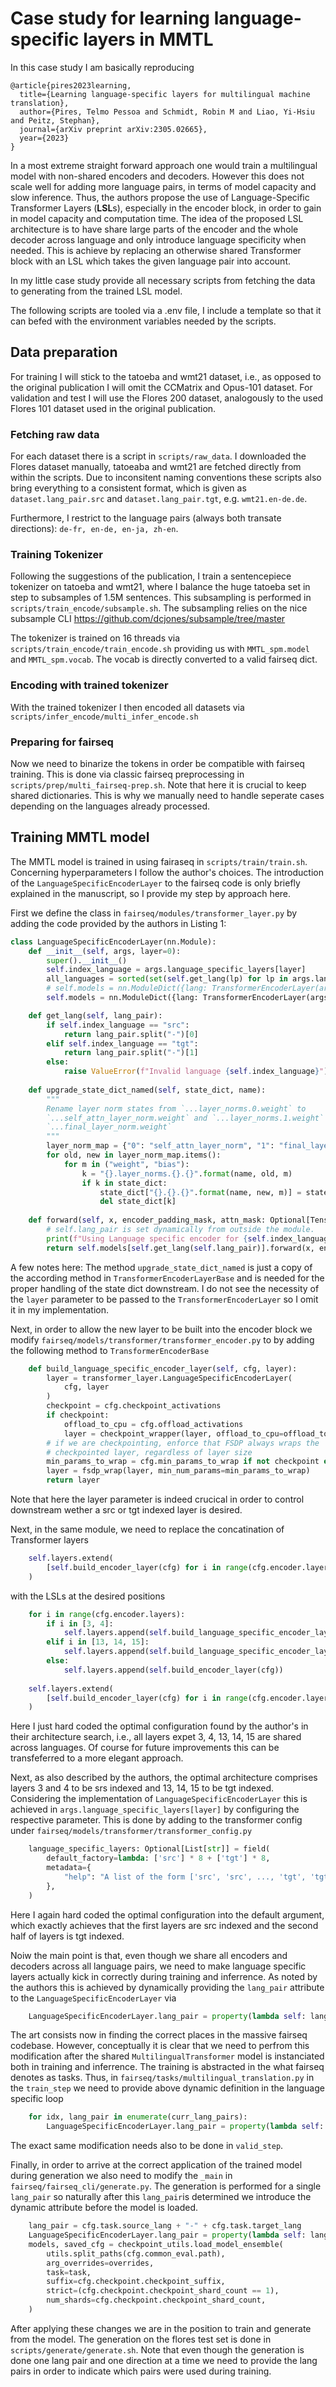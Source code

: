 # Case study for learning language-specific layers in MMTL

In this case study I am basically reproducing 

```{bibtex}
@article{pires2023learning,
  title={Learning language-specific layers for multilingual machine translation},
  author={Pires, Telmo Pessoa and Schmidt, Robin M and Liao, Yi-Hsiu and Peitz, Stephan},
  journal={arXiv preprint arXiv:2305.02665},
  year={2023}
}
```

In a most extreme straight forward approach one would train a multilingual model with non-shared encoders and decoders. However this does not scale well 
for adding more language pairs, in terms of model capacity and slow inference.
Thus, the authors propose the use of Language-Specific Transformer Layers (**LSL**s), especially in the encoder block, in order to gain in model capacity and
computation time.
The idea of the proposed LSL architecture is to have share large parts of the encoder and the whole decoder across language and only introduce language specificity when needed. This is achieve by replacing an otherwise shared Transformer block with an LSL which takes the given language pair into account.

In my little case study provide all necessary scripts from fetching the data to generating from the trained LSL model.

The following scripts are tooled via a .env file, I include a template so that it can befed with the environment variables needed by the scripts.

## Data preparation

For training I will stick to the tatoeba and wmt21 dataset, i.e., as opposed to the original publication I will omit the CCMatrix and Opus-101 dataset.
For validation and test I will use the Flores 200 dataset, analogously to the used Flores 101 dataset used in the original publication.

### Fetching raw data

For each dataset there is a script in `scripts/raw_data`. I downloaded the Flores dataset manually, tatoeaba and wmt21 are fetched directly from within the scripts.
Due to inconsitent naming conventions these scripts also bring everything to a consistent
format, which is given as `dataset.lang_pair.src` and `dataset.lang_pair.tgt`, e.g. 
`wmt21.en-de.de`.

Furthermore, I restrict to the language pairs (always both transate directions): `de-fr, en-de, en-ja, zh-en`.

### Training Tokenizer

Following the suggestions of the publication, I train a sentencepiece tokenizer on tatoeba and
wmt21, where I balance the huge tatoeba set in step to subsamples of 1.5M sentences.
This subsampling is performed in `scripts/train_encode/subsample.sh`.
The subsampling  relies on the nice subsample CLI https://github.com/dcjones/subsample/tree/master 

The tokenizer is trained on 16 threads via `scripts/train_encode/train_encode.sh` providing us
with `MMTL_spm.model` and `MMTL_spm.vocab`. The vocab is directly converted to a valid fairseq dict.

### Encoding with trained tokenizer

With the trained tokenizer I then encoded all datasets via `scripts/infer_encode/multi_infer_encode.sh`

### Preparing for fairseq

Now we need to binarize the tokens in order be compatible with fairseq training. This is done
via classic fairseq preprocessing in `scripts/prep/multi_fairseq-prep.sh`.
Note that here it is crucial to keep shared dictionaries. This is why we manually need to handle
seperate cases depending on the languages already processed.

## Training MMTL model

The MMTL model is trained in using fairaseq in `scripts/train/train.sh`. Concerning hyperparameters I follow the
author's choices.
The introduction of the `LanguageSpecificEncoderLayer` to the fairseq code is only briefly explained in the manuscript, so I provide my step by approach here.

First we define the class in `fairseq/modules/transformer_layer.py` by adding the code provided by the authors in Listing 1:

```python
class LanguageSpecificEncoderLayer(nn.Module):
    def __init__(self, args, layer=0):
        super().__init__()
        self.index_language = args.language_specific_layers[layer]
        all_languages = sorted(set(self.get_lang(lp) for lp in args.lang_pairs))
        # self.models = nn.ModuleDict({lang: TransformerEncoderLayer(args, layer) for lang in all_languages})
        self.models = nn.ModuleDict({lang: TransformerEncoderLayer(args) for lang in all_languages})

    def get_lang(self, lang_pair):
        if self.index_language == "src":
            return lang_pair.split("-")[0]
        elif self.index_language == "tgt":
            return lang_pair.split("-")[1]
        else:
            raise ValueError(f"Invalid language {self.index_language}")
    
    def upgrade_state_dict_named(self, state_dict, name):
        """
        Rename layer norm states from `...layer_norms.0.weight` to
        `...self_attn_layer_norm.weight` and `...layer_norms.1.weight` to
        `...final_layer_norm.weight`
        """
        layer_norm_map = {"0": "self_attn_layer_norm", "1": "final_layer_norm"}
        for old, new in layer_norm_map.items():
            for m in ("weight", "bias"):
                k = "{}.layer_norms.{}.{}".format(name, old, m)
                if k in state_dict:
                    state_dict["{}.{}.{}".format(name, new, m)] = state_dict[k]
                    del state_dict[k]
    
    def forward(self, x, encoder_padding_mask, attn_mask: Optional[Tensor] = None):
        # self.lang_pair is set dynamically from outside the module.
        print(f"Using Language specific encoder for {self.index_language} lang {self.get_lang(self.lang_pair)} of pair {self.lang_pair}")
        return self.models[self.get_lang(self.lang_pair)].forward(x, encoder_padding_mask, attn_mask)
```

A few notes here: The method `upgrade_state_dict_named` is just a copy of the according method in `TransformerEncoderLayerBase` and is needed for the proper handling of the state dict downstream.
I do not see the necessity of the `layer` parameter to be passed to the `TransformerEncoderLayer` so
I omit it in my implementation.

Next, in order to allow the new layer to be built into the encoder block we modify `fairseq/models/transformer/transformer_encoder.py` to by adding the following method to `TransformerEncoderBase`

```python
    def build_language_specific_encoder_layer(self, cfg, layer):
        layer = transformer_layer.LanguageSpecificEncoderLayer(
            cfg, layer
        )
        checkpoint = cfg.checkpoint_activations
        if checkpoint:
            offload_to_cpu = cfg.offload_activations
            layer = checkpoint_wrapper(layer, offload_to_cpu=offload_to_cpu)
        # if we are checkpointing, enforce that FSDP always wraps the
        # checkpointed layer, regardless of layer size
        min_params_to_wrap = cfg.min_params_to_wrap if not checkpoint else 0
        layer = fsdp_wrap(layer, min_num_params=min_params_to_wrap)
        return layer
```

Note that here the layer parameter is indeed crucical in order to control downstream wether a src or tgt indexed
layer is desired.

Next, in the same module, we need to replace the concatination of Transformer layers

```python    
    self.layers.extend(
        [self.build_encoder_layer(cfg) for i in range(cfg.encoder.layers)]
    )
```

with the LSLs at the desired positions
```python
    for i in range(cfg.encoder.layers):
        if i in [3, 4]:
            self.layers.append(self.build_language_specific_encoder_layer(cfg, i))
        elif i in [13, 14, 15]:
            self.layers.append(self.build_language_specific_encoder_layer(cfg, i))
        else:
            self.layers.append(self.build_encoder_layer(cfg))
            
    self.layers.extend(
        [self.build_encoder_layer(cfg) for i in range(cfg.encoder.layers)]
    )
```

Here I just hard coded the optimal configuration found by the author's in their architecture search, i.e.,
all layers expet 3, 4, 13, 14, 15 are shared across languages.
Of course for future improvements this can be transfeferred to a more elegant approach.

Next, as also described by the authors, the optimal architecture comprises layers 3 and 4 to be srs indexed and
13, 14, 15 to be tgt indexed. Considering the implementation of `LanguageSpecificEncoderLayer` this is achieved 
in `args.language_specific_layers[layer]` by configuring the respective parameter.
This is done by adding to the transformer config under `fairseq/models/transformer/transformer_config.py`

```python
    language_specific_layers: Optional[List[str]] = field(
        default_factory=lambda: ['src'] * 8 + ['tgt'] * 8,
        metadata={
            "help": "A list of the form ['src', 'src', ..., 'tgt', 'tgt']",
        },
    )
```

Here I again hard coded the optimal configuration into the default argument, which exactly achieves that the first layers are src indexed and the second half of layers is tgt indexed.

Noiw the main point is that, even though we share all encoders and decoders across all language pairs, we need
to make language specific layers actually kick in correctly during training and inferrence. As noted by the authors this is achieved by dynamically providing the `lang_pair` attribute to the `LanguageSpecificEncoderLayer`
via 

```python
    LanguageSpecificEncoderLayer.lang_pair = property(lambda self: lang_pair)
```

The art consists now in finding the correct places in the massive fairseq codebase. However, conceptually it is clear that we need to perfrom this modification after the shared `MultilingualTransformer` model is instanciated both in training and inferrence.
The training is abstracted in the what fairseq denotes as tasks. Thus, in `fairseq/tasks/multilingual_translation.py` in the `train_step` we need to provide above dynamic definition in the
language specific loop

```python
    for idx, lang_pair in enumerate(curr_lang_pairs):
        LanguageSpecificEncoderLayer.lang_pair = property(lambda self: lang_pair)
```

The exact same modification needs also to be done in `valid_step`.

Finally, in order to arrive at the correct application of the trained model during generation we also need to modify the `_main` in `fairseq/fairseq_cli/generate.py`. The generation is performed for a single `lang_pair`
so naturally after this `lang_pair`is determined we introduce the dynamic attribute before the model is loaded.

```python
    lang_pair = cfg.task.source_lang + "-" + cfg.task.target_lang
    LanguageSpecificEncoderLayer.lang_pair = property(lambda self: lang_pair)
    models, saved_cfg = checkpoint_utils.load_model_ensemble(
        utils.split_paths(cfg.common_eval.path),
        arg_overrides=overrides,
        task=task,
        suffix=cfg.checkpoint.checkpoint_suffix,
        strict=(cfg.checkpoint.checkpoint_shard_count == 1),
        num_shards=cfg.checkpoint.checkpoint_shard_count,
    )
```

After applying these changes we are in the position to train and generate from the model.
The generation on the flores test set is done in `scripts/generate/generate.sh`.
Note that even though the generation is done one lang pair and one direction at a time we need to provide
the lang pairs in order to indicate which pairs were used during training.

